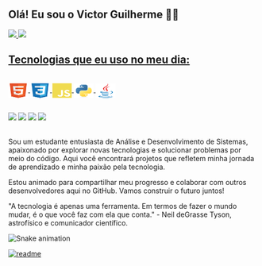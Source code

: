 ## Olá! Eu sou o Victor Guilherme 🖐🏽

<div>
    <a href="https://github.com/VictorCodeCraft">
    <img height="180em" src="https://github-readme-stats.vercel.app/api?username=VictorCodeCraft&show_icons=true&theme=dark"/>
    <img height="180em" src="https://github-readme-stats.vercel.app/api/top-langs?username=VictorCodeCraft&layout=compact&langs_count=16&theme=dark"/>
</div>

## Tecnologias que eu uso no meu dia: 

<div style="display: inline_block"><br/>
    <img align="center" alt="Victor-HTML" height="30" width="40" src="https://raw.githubusercontent.com/devicons/devicon/master/icons/html5/html5-original.svg"/>
    <img align="center" alt="Victor-CSS" height="30" width="40" src="https://raw.githubusercontent.com/devicons/devicon/master/icons/css3/css3-original.svg"/>
    <img align="center" alt="Victor-JS" height="30" width="40" src="https://raw.githubusercontent.com/devicons/devicon/master/icons/javascript/javascript-plain.svg"/>
    <img align="center" alt="Victor-Python" height="30" width="40"  src="https://raw.githubusercontent.com/devicons/devicon/master/icons/python/python-original.svg"/>
    <img align="center" alt="Victor-Java" height="30" width="40" src="https://raw.githubusercontent.com/devicons/devicon/master/icons/java/java-original.svg"/>
</div>
 
##

<div>
   <a href="https://discord.com/invite/atjrW5vg"><img src="https://img.shields.io/badge/Discord-7289DA?style=for-the-badge&logo=discord&logoColor=white" target="_blank"></a>
   <a href="https://www.linkedin.com/in/victor-g-15105321a/"><img src="https://img.shields.io/badge/LinkedIn-0077B5?style=for-the-badge&logo=linkedin&logoColor=white" target="_blank"></a>
   <a href="https://www.instagram.com/s.victorguilherme?igsh=dWY5bWt2eXl0b2Fr"><img src="https://img.shields.io/badge/Instagram-E4405F?style=for-the-badge&logo=instagram&logoColor=white" target="_blank"></a>
   <a href="guilhermesantana1240@gmail.com"><img src="https://img.shields.io/badge/Gmail-D14836?style=for-the-badge&logo=gmail&logoColor=white" target="_blank"></a>
</div>

<br/>

 Sou um estudante entusiasta de Análise e Desenvolvimento de Sistemas, apaixonado por explorar novas tecnologias e solucionar problemas por meio do código. Aqui você encontrará projetos que refletem minha jornada de aprendizado e minha paixão pela tecnologia.

Estou animado para compartilhar meu progresso e colaborar com outros desenvolvedores aqui no GitHub. Vamos construir o futuro juntos!

"A tecnologia é apenas uma ferramenta. Em termos de fazer o mundo mudar, é o que você faz com ela que conta." - Neil deGrasse Tyson, astrofísico e comunicador científico.



![Snake animation](https://github.com/VictorCodeCraft/VictorCodeCraft/blob/output/github-contribution-grid-snake.svg)




[![readme](https://github-readme-stats.vercel.app/api/pin/?username=VictorCodeCraft&repo=VictorCodeCraft&theme=react)](https://github.com/VictorCodeCraft/VictorCodeCraft)

